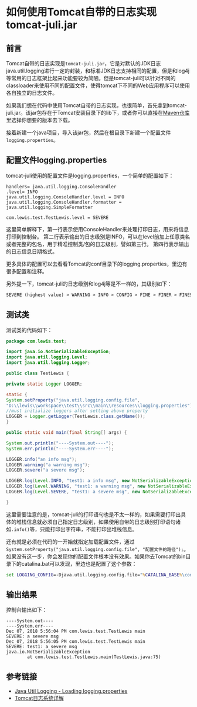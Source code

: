# 如何使用Tomcat自带的日志实现tomcat-juli.jar

## 前言

Tomcat自带的日志实现是`tomcat-juli.jar`，它是对默认的JDK日志java.util.logging进行一定的封装，和标准JDK日志支持相同的配置，但是和log4j等常用的日志框架比起来功能要较为简陋。但是tomcat-juli可以针对不同的classloader来使用不同的配置文件，使得tomcat下不同的Web应用程序可以使用各自独立的日志文件。

如果我们想在代码中使用Tomcat自带的日志实现，也很简单，首先拿到tomcat-juli.jar。该jar包存在于Tomcat安装目录下的lib下，或者你可以直接在[Maven仓库](https://mvnrepository.com/)里选择你想要的版本去下载。

接着新建一个java项目，导入该jar包，然后在根目录下新建一个配置文件`logging.properties`。
<!--more-->
## 配置文件logging.properties

tomcat-juli使用的配置文件是logging.properties，一个简单的配置如下：
```
handlers= java.util.logging.ConsoleHandler
.level= INFO
java.util.logging.ConsoleHandler.level = INFO
java.util.logging.ConsoleHandler.formatter = java.util.logging.SimpleFormatter

com.lewis.test.TestLewis.level = SEVERE
```

这里简单解释下，第一行表示使用ConsoleHandler来处理打印日志，用来将信息打印到控制台。
第二行表示输出的日志级别是INFO，可以在level前加上任意类名或者完整的包名，用于精准控制类/包的日志级别，譬如第三行。
第四行表示输出的日志信息日期格式。

更多具体的配置可以去看看Tomcat的conf目录下的logging.properties，里边有很多配置和注释。

另外提一下，tomcat-juli的日志级别和log4j等是不一样的，其级别如下：
```html
SEVERE (highest value) > WARNING > INFO > CONFIG > FINE > FINER > FINEST (lowest value)
```

## 测试类

测试类的代码如下：

```java
package com.lewis.test;

import java.io.NotSerializableException;
import java.util.logging.Level;
import java.util.logging.Logger;

public class TestLewis {

private static Logger LOGGER;

static {
System.setProperty("java.util.logging.config.file",
"D:\\lewis\\workspace\\test\\src\\main\\resources\\logging.properties");
//must initialize loggers after setting above property
LOGGER = Logger.getLogger(TestLewis.class.getName());
}

public static void main(final String[] args) {

System.out.println("----System.out----");
System.err.println("----System.err----");

LOGGER.info("an info msg");
LOGGER.warning("a warning msg");
LOGGER.severe("a severe msg");

LOGGER.log(Level.INFO, "test1: a info msg", new NotSerializableException());
LOGGER.log(Level.WARNING, "test1: a warning msg", new NotSerializableException());
LOGGER.log(Level.SEVERE, "test1: a severe msg", new NotSerializableException());

}
```

这里需要注意的是，tomcat-juli的打印语句也是不太一样的，如果需要打印出具体的堆栈信息就必须自己指定日志级别，如果使用自带的日志级别打印语句诸如`.info()`等，只能打印出字符串，不能打印出堆栈信息。

还有就是必须在代码的一开始就指定加载配置文件，通过`System.setProperty("java.util.logging.config.file",
"配置文件的路径");`。如果没有这一步，你会发现你的配置文件根本没有效果。如果你去Tomcat的bin目录下的catalina.bat可以发现，里边也是配置了这个参数：
```cmd
set LOGGING_CONFIG=-Djava.util.logging.config.file="%CATALINA_BASE%\conf\logging.properties"
```

## 输出结果

控制台输出如下：
```
----System.out----
----System.err----
Dec 07, 2018 5:56:04 PM com.lewis.test.TestLewis main
SEVERE: a severe msg
Dec 07, 2018 5:56:05 PM com.lewis.test.TestLewis main
SEVERE: test1: a severe msg
java.io.NotSerializableException
        at com.lewis.test.TestLewis.main(TestLewis.java:75)
```

## 参考链接

* [Java Util Logging - Loading logging.properties](https://www.logicbig.com/tutorials/core-java-tutorial/logging/loading-properties.html)
* [Tomcat日志系统详解](https://www.cnblogs.com/cb0327/p/6699126.html)